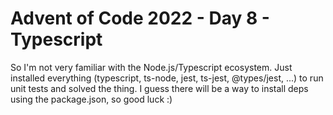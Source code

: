# Advent of Code 2022 - Day 8 - Typescript

So I'm not very familiar with the Node.js/Typescript ecosystem. Just installed everything (typescript, ts-node, 
jest, ts-jest, @types/jest, ...) to run unit tests and solved the thing. I guess there will be a way to
install deps using the package.json, so good luck :)